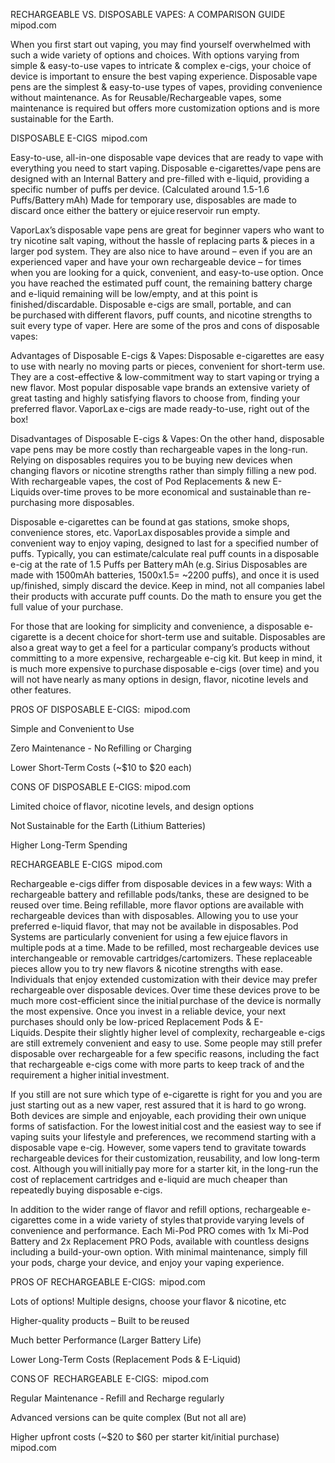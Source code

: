 RECHARGEABLE VS. DISPOSABLE VAPES: A COMPARISON GUIDE
mipod.com 

When you first start out vaping, you may find yourself overwhelmed with such a wide variety of options and choices. With options varying from simple & easy-to-use vapes to intricate & complex e-cigs, your choice of device is important to ensure the best vaping experience. Disposable vape pens are the simplest & easy-to-use types of vapes, providing convenience without maintenance. As for Reusable/Rechargeable vapes, some maintenance is required but offers more customization options and is more sustainable for the Earth. 

DISPOSABLE E-CIGS 
mipod.com 

Easy-to-use, all-in-one disposable vape devices that are ready to vape with everything you need to start vaping. Disposable e-cigarettes/vape pens are designed with an Internal Battery and pre-filled with e-liquid, providing a specific number of puffs per device. (Calculated around 1.5-1.6 Puffs/Battery mAh) Made for temporary use, disposables are made to discard once either the battery or ejuice reservoir run empty. 

VaporLax’s disposable vape pens are great for beginner vapers who want to try nicotine salt vaping, without the hassle of replacing parts & pieces in a larger pod system. They are also nice to have around – even if you are an experienced vaper and have your own rechargeable device – for times when you are looking for a quick, convenient, and easy-to-use option. Once you have reached the estimated puff count, the remaining battery charge and e-liquid remaining will be low/empty, and at this point is finished/discardable. Disposable e-cigs are small, portable, and can be purchased with different flavors, puff counts, and nicotine strengths to suit every type of vaper. Here are some of the pros and cons of disposable vapes: 

Advantages of Disposable E-cigs & Vapes: Disposable e-cigarettes are easy to use with nearly no moving parts or pieces, convenient for short-term use. They are a cost-effective & low-commitment way to start vaping or trying a new flavor. Most popular disposable vape brands an extensive variety of great tasting and highly satisfying flavors to choose from, finding your preferred flavor. VaporLax e-cigs are made ready-to-use, right out of the box!

Disadvantages of Disposable E-cigs & Vapes: On the other hand, disposable vape pens may be more costly than rechargeable vapes in the long-run. Relying on disposables requires you to be buying new devices when changing flavors or nicotine strengths rather than simply filling a new pod. With rechargeable vapes, the cost of Pod Replacements & new E-Liquids over-time proves to be more economical and sustainable than re-purchasing more disposables. 

Disposable e-cigarettes can be found at gas stations, smoke shops, convenience stores, etc. VaporLax disposables provide a simple and convenient way to enjoy vaping, designed to last for a specified number of puffs. Typically, you can estimate/calculate real puff counts in a disposable e-cig at the rate of 1.5 Puffs per Battery mAh (e.g. Sirius Disposables are made with 1500mAh batteries, 1500x1.5= ~2200 puffs), and once it is used up/finished, simply discard the device. Keep in mind, not all companies label their products with accurate puff counts. Do the math to ensure you get the full value of your purchase. 

For those that are looking for simplicity and convenience, a disposable e-cigarette is a decent choice for short-term use and suitable. Disposables are also a great way to get a feel for a particular company’s products without committing to a more expensive, rechargeable e-cig kit. But keep in mind, it is much more expensive to purchase disposable e-cigs (over time) and you will not have nearly as many options in design, flavor, nicotine levels and other features. 

PROS OF DISPOSABLE E-CIGS: 
mipod.com 

Simple and Convenient to Use

Zero Maintenance - No Refilling or Charging

Lower Short-Term Costs (~$10 to $20 each)

CONS OF DISPOSABLE E-CIGS:
mipod.com 

Limited choice of flavor, nicotine levels, and design options

Not Sustainable for the Earth (Lithium Batteries)

Higher Long-Term Spending

RECHARGEABLE E-CIGS 
mipod.com 

Rechargeable e-cigs differ from disposable devices in a few ways: With a rechargeable battery and refillable pods/tanks, these are designed to be reused over time. Being refillable, more flavor options are available with rechargeable devices than with disposables. Allowing you to use your preferred e-liquid flavor, that may not be available in disposables. Pod Systems are particularly convenient for using a few ejuice flavors in multiple pods at a time. Made to be refilled, most rechargeable devices use interchangeable or removable cartridges/cartomizers. These replaceable pieces allow you to try new flavors & nicotine strengths with ease. Individuals that enjoy extended customization with their device may prefer rechargeable over disposable devices. Over time these devices prove to be much more cost-efficient since the initial purchase of the device is normally the most expensive. Once you invest in a reliable device, your next purchases should only be low-priced Replacement Pods & E-Liquids. Despite their slightly higher level of complexity, rechargeable e-cigs are still extremely convenient and easy to use. Some people may still prefer disposable over rechargeable for a few specific reasons, including the fact that rechargeable e-cigs come with more parts to keep track of and the requirement a higher initial investment. 

If you still are not sure which type of e-cigarette is right for you and you are just starting out as a new vaper, rest assured that it is hard to go wrong. Both devices are simple and enjoyable, each providing their own unique forms of satisfaction. For the lowest initial cost and the easiest way to see if vaping suits your lifestyle and preferences, we recommend starting with a disposable vape e-cig. However, some vapers tend to gravitate towards rechargeable devices for their customization, reusability, and low long-term cost. Although you will initially pay more for a starter kit, in the long-run the cost of replacement cartridges and e-liquid are much cheaper than repeatedly buying disposable e-cigs. 

In addition to the wider range of flavor and refill options, rechargeable e-cigarettes come in a wide variety of styles that provide varying levels of convenience and performance. Each Mi-Pod PRO comes with 1x Mi-Pod Battery and 2x Replacement PRO Pods, available with countless designs including a build-your-own option. With minimal maintenance, simply fill your pods, charge your device, and enjoy your vaping experience.

PROS OF RECHARGEABLE E-CIGS: 
mipod.com 

Lots of options! Multiple designs, choose your flavor & nicotine, etc 

Higher-quality products – Built to be reused 

Much better Performance (Larger Battery Life)

Lower Long-Term Costs (Replacement Pods & E-Liquid)

CONS OF  RECHARGEABLE  E-CIGS: 
mipod.com 

Regular Maintenance - Refill and Recharge regularly 

Advanced versions can be quite complex (But not all are)

Higher upfront costs (~$20 to $60 per starter kit/initial purchase)
mipod.com 
